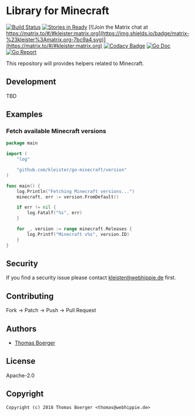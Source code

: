 # Library for Minecraft

[![Build Status](http://drone.kleister.tech/api/badges/kleister/go-minecraft/status.svg)](http://drone.kleister.tech/kleister/go-minecraft)
[![Stories in Ready](https://badge.waffle.io/kleister/kleister-api.svg?label=ready&title=Ready)](http://waffle.io/kleister/kleister-api)
[![Join the Matrix chat at https://matrix.to/#/#kleister:matrix.org](https://img.shields.io/badge/matrix-%23kleister%3Amatrix.org-7bc9a4.svg)](https://matrix.to/#/#kleister:matrix.org)
[![Codacy Badge](https://api.codacy.com/project/badge/Grade/e96f91f1bce14e049a3d3db93baa4683)](https://www.codacy.com/app/kleister/go-minecraft?utm_source=github.com&amp;utm_medium=referral&amp;utm_content=kleister/go-minecraft&amp;utm_campaign=Badge_Grade)
[![Go Doc](https://godoc.org/github.com/kleister/go-minecraft?status.svg)](http://godoc.org/github.com/kleister/go-minecraft)
[![Go Report](http://goreportcard.com/badge/github.com/kleister/go-minecraft)](http://goreportcard.com/report/github.com/kleister/go-minecraft)

This repository will provides helpers related to Minecraft.


## Development

TBD


## Examples

### Fetch available Minecraft versions

[embedmd]:# (examples/versions/main.go go)
```go
package main

import (
	"log"

	"github.com/kleister/go-minecraft/version"
)

func main() {
	log.Println("Fetching Minecraft versions...")
	minecraft, err := version.FromDefault()

	if err != nil {
		log.Fatalf("%s", err)
	}

	for _, version := range minecraft.Releases {
		log.Printf("Minecraft v%s", version.ID)
	}
}
```


## Security

If you find a security issue please contact kleister@webhippie.de first.


## Contributing

Fork -> Patch -> Push -> Pull Request


## Authors

* [Thomas Boerger](https://github.com/tboerger)


## License

Apache-2.0


## Copyright

```
Copyright (c) 2018 Thomas Boerger <thomas@webhippie.de>
```
